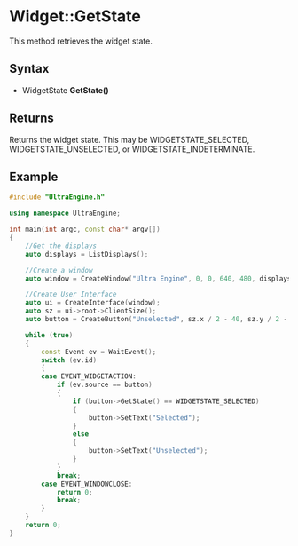 # Widget::GetState

This method retrieves the widget state.

## Syntax

- WidgetState **GetState()**

## Returns

Returns the widget state. This may be WIDGETSTATE_SELECTED, WIDGETSTATE_UNSELECTED, or WIDGETSTATE_INDETERMINATE.

## Example

```c++
#include "UltraEngine.h"

using namespace UltraEngine;

int main(int argc, const char* argv[])
{
    //Get the displays
    auto displays = ListDisplays();

    //Create a window
    auto window = CreateWindow("Ultra Engine", 0, 0, 640, 480, displays[0]);

    //Create User Interface
    auto ui = CreateInterface(window);
    auto sz = ui->root->ClientSize();
    auto button = CreateButton("Unselected", sz.x / 2 - 40, sz.y / 2 - 15, 120, 30, ui->root, BUTTON_CHECKBOX);

    while (true)
    {
        const Event ev = WaitEvent();
        switch (ev.id)
        {
        case EVENT_WIDGETACTION:
            if (ev.source == button)
            {
                if (button->GetState() == WIDGETSTATE_SELECTED)
                {
                    button->SetText("Selected");
                }
                else
                {
                    button->SetText("Unselected");
                }
            }
            break;
        case EVENT_WINDOWCLOSE:
            return 0;
            break;
        }
    }
    return 0;
}
```
